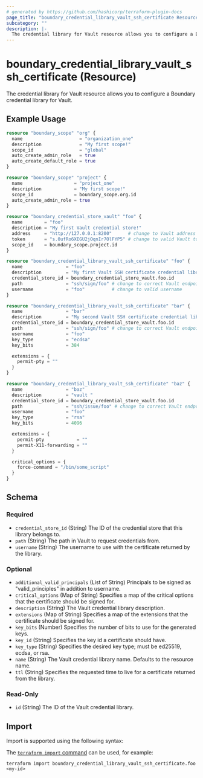 ```yaml
---
# generated by https://github.com/hashicorp/terraform-plugin-docs
page_title: "boundary_credential_library_vault_ssh_certificate Resource - terraform-provider-boundary"
subcategory: ""
description: |-
  The credential library for Vault resource allows you to configure a Boundary credential library for Vault.
---
```


# boundary_credential_library_vault_ssh_certificate (Resource)

The credential library for Vault resource allows you to configure a Boundary credential library for Vault.

## Example Usage

```terraform
resource "boundary_scope" "org" {
  name                     = "organization_one"
  description              = "My first scope!"
  scope_id                 = "global"
  auto_create_admin_role   = true
  auto_create_default_role = true
}

resource "boundary_scope" "project" {
  name                   = "project_one"
  description            = "My first scope!"
  scope_id               = boundary_scope.org.id
  auto_create_admin_role = true
}

resource "boundary_credential_store_vault" "foo" {
  name        = "foo"
  description = "My first Vault credential store!"
  address     = "http://127.0.0.1:8200"      # change to Vault address
  token       = "s.0ufRo6XEGU2jOqnIr7OlFYP5" # change to valid Vault token
  scope_id    = boundary_scope.project.id
}

resource "boundary_credential_library_vault_ssh_certificate" "foo" {
  name                = "foo"
  description         = "My first Vault SSH certificate credential library!"
  credential_store_id = boundary_credential_store_vault.foo.id
  path                = "ssh/sign/foo" # change to correct Vault endpoint and role
  username            = "foo"          # change to valid username
}

resource "boundary_credential_library_vault_ssh_certificate" "bar" {
  name                = "bar"
  description         = "My second Vault SSH certificate credential library!"
  credential_store_id = boundary_credential_store_vault.foo.id
  path                = "ssh/sign/foo" # change to correct Vault endpoint and role
  username            = "foo"
  key_type            = "ecdsa"
  key_bits            = 384

  extensions = {
    permit-pty = ""
  }
}

resource "boundary_credential_library_vault_ssh_certificate" "baz" {
  name                = "baz"
  description         = "vault "
  credential_store_id = boundary_credential_store_vault.foo.id
  path                = "ssh/issue/foo" # change to correct Vault endpoint and role
  username            = "foo"
  key_type            = "rsa"
  key_bits            = 4096

  extensions = {
    permit-pty            = ""
    permit-X11-forwarding = ""
  }

  critical_options = {
    force-command = "/bin/some_script"
  }
}
```

<!-- schema generated by tfplugindocs -->
## Schema

### Required

- `credential_store_id` (String) The ID of the credential store that this library belongs to.
- `path` (String) The path in Vault to request credentials from.
- `username` (String) The username to use with the certificate returned by the library.

### Optional

- `additional_valid_principals` (List of String) Principals to be signed as "valid_principles" in addition to username.
- `critical_options` (Map of String) Specifies a map of the critical options that the certificate should be signed for.
- `description` (String) The Vault credential library description.
- `extensions` (Map of String) Specifies a map of the extensions that the certificate should be signed for.
- `key_bits` (Number) Specifies the number of bits to use for the generated keys.
- `key_id` (String) Specifies the key id a certificate should have.
- `key_type` (String) Specifies the desired key type; must be ed25519, ecdsa, or rsa.
- `name` (String) The Vault credential library name. Defaults to the resource name.
- `ttl` (String) Specifies the requested time to live for a certificate returned from the library.

### Read-Only

- `id` (String) The ID of the Vault credential library.

## Import

Import is supported using the following syntax:

The [`terraform import` command](https://developer.hashicorp.com/terraform/cli/commands/import) can be used, for example:

```shell
terraform import boundary_credential_library_vault_ssh_certificate.foo <my-id>
```
